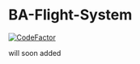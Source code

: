 # BA-Flight-System

[![CodeFactor](https://www.codefactor.io/repository/github/mossyegghead01/ptfs-flight-system/badge)](https://www.codefactor.io/repository/github/mossyegghead01/ptfs-flight-system)

will soon added
